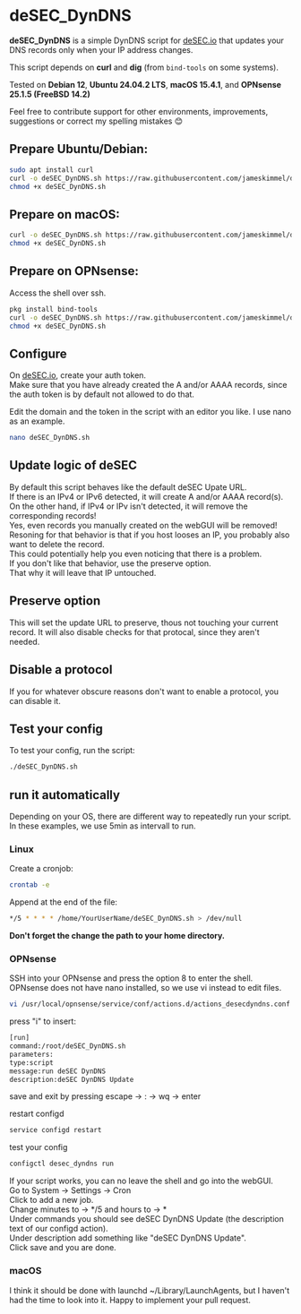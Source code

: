 # deSEC_DynDNS

**deSEC_DynDNS** is a simple DynDNS script for [deSEC.io](https://desec.io) that updates your DNS records only when your IP address changes.  

This script depends on **curl** and **dig** (from `bind-tools` on some systems).  

Tested on **Debian 12**, **Ubuntu 24.04.2 LTS**, **macOS 15.4.1**, and **OPNsense 25.1.5 (FreeBSD 14.2)**  

Feel free to contribute support for other environments, improvements, suggestions or correct my spelling mistakes :blush:    

## Prepare Ubuntu/Debian:
```bash
sudo apt install curl
curl -o deSEC_DynDNS.sh https://raw.githubusercontent.com/jameskimmel/deSEC_DynDNS/refs/heads/main/deSEC_DynDNS.sh
chmod +x deSEC_DynDNS.sh
```

## Prepare on macOS:
```bash
curl -o deSEC_DynDNS.sh https://raw.githubusercontent.com/jameskimmel/deSEC_DynDNS/refs/heads/main/deSEC_DynDNS.sh
chmod +x deSEC_DynDNS.sh
```

## Prepare on OPNsense:  
Access the shell over ssh.
```sh
pkg install bind-tools
curl -o deSEC_DynDNS.sh https://raw.githubusercontent.com/jameskimmel/deSEC_DynDNS/refs/heads/main/deSEC_DynDNS.sh
chmod +x deSEC_DynDNS.sh
```

## Configure 
On [deSEC.io](https://desec.io), create your auth token.  
Make sure that you have already created the A and/or AAAA records, since the auth token is by default not allowed to do that.  

Edit the domain and the token in the script with an editor you like. I use nano as an example.  
```bash
nano deSEC_DynDNS.sh
```
## Update logic of deSEC
By default this script behaves like the default deSEC Upate URL.    
If there is an IPv4 or IPv6 detected, it will create A and/or AAAA record(s).    
On the other hand, if IPv4 or IPv isn't detected, it will remove the corresponding records!   
Yes, even records you manually created on the webGUI will be removed!  
Resoning for that behavior is that if you host looses an IP, you probably also want to delete the record.  
This could potentially help you even noticing that there is a problem.  
If you don't like that behavior, use the preserve option.  
That why it will leave that IP untouched.  

## Preserve option
This will set the update URL to preserve, thous not touching your current record.
It will also disable checks for that protocal, since they aren't needed. 

## Disable a protocol
If you for whatever obscure reasons don't want to enable a protocol, you can disable it.  

## Test your config
To test your config, run the script:  
```bash
./deSEC_DynDNS.sh
```

## run it automatically
Depending on your OS, there are different way to repeatedly run your script.  
In these examples, we use 5min as intervall to run.  

### Linux
Create a cronjob:  
```bash
crontab -e
```

Append at the end of the file: 
```bash
*/5 * * * * /home/YourUserName/deSEC_DynDNS.sh > /dev/null
```
**Don't forget the change the path to your home directory.**  

### OPNsense
SSH into your OPNsense and press the option 8 to enter the shell.  
OPNsense does not have nano installed, so we use vi instead to edit files.  
```bash
vi /usr/local/opnsense/service/conf/actions.d/actions_desecdyndns.conf
```
press "i" to insert:
```bash
[run]
command:/root/deSEC_DynDNS.sh
parameters:
type:script
message:run deSEC DynDNS
description:deSEC DynDNS Update
```
save and exit by pressing escape -> : -> wq -> enter

restart configd
```bash
service configd restart
```

test your config
```bash
configctl desec_dyndns run
```

If your script works, you can no leave the shell and go into the webGUI.  
Go to System -> Settings -> Cron  
Click to add a new job.  
Change minutes to -> */5 and hours to -> *  
Under commands you should see deSEC DynDNS Update (the description text of our configd action).  
Under description add something like "deSEC DynDNS Update".  
Click save and you are done.  

### macOS
I think it should be done with launchd ~/Library/LaunchAgents, but I haven't had the time to look into it. Happy to implement your pull request. 

